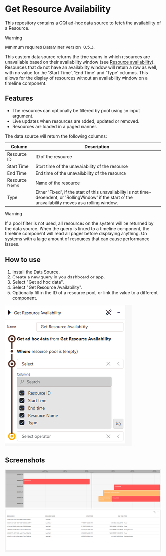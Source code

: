 # Get Resource Availability

This repository contains a GQI ad-hoc data source to fetch the availability of a Resource.

> [!WARNING]
> Minimum required DataMiner version 10.5.3.

This custom data source returns the time spans in which resources are unavailable based on their availability window (see [Resource availability](https://docs.dataminer.services/user-guide/Advanced_Modules/SRM/SRM_Resource_Availability.html)). Resources that do not have an availability window will return a row as well, with no value for the 'Start Time', 'End Time' and 'Type' columns. This allows for the display of resources without an availability window on a timeline component.

## Features

- The resources can optionally be filtered by pool using an input argument.
- Live updates when resources are added, updated or removed.
- Resources are loaded in a paged manner.

The data source will return the following columns:

| **Column**    	| **Description**                                                                                                                                               	|
|---------------	|---------------------------------------------------------------------------------------------------------------------------------------------------------------	|
| Resource ID   	| ID of the resource                                                                                                                                            	|
| Start Time    	| Start time of the unavailability of the resource                                                                                                              	|
| End Time      	| End time of the unavailability of the resource                                                                                                                	|
| Resource Name 	| Name of the resource                                                                                                                                          	|
| Type          	| Either 'Fixed', if the start of this unavailability is not time-dependent, or 'RollingWindow' if the start of the unavailability moves as a rolling window.   	|


> [!WARNING]
> If a pool filter is not used, all resources on the system will be returned by the data source. When the query is linked to a timeline component, the timeline component will read all pages before displaying anything. On systems with a large amount of resources that can cause performance issues.

## How to use

1. Install the Data Source.
1. Create a new query in you dashboard or app.
1. Select "Get ad hoc data".
1. Select "Get Resource Availability".
1. Optionally fill in the ID of a resource pool, or link the value to a different component.

![How To Use Query](./Images/How_To_Use_Query.png)

## Screenshots

![LCA_Timeline](./Images/Screenshot_LCA.png)
![LCA_Table](./Images/Screenshot_LCA_Table.png)
